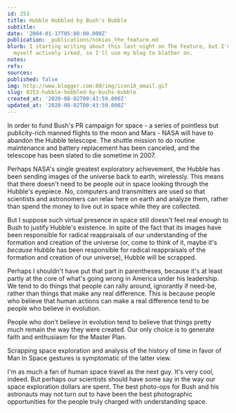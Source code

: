 ```yaml
---
id: 253
title: Hubble Hobbled by Bush's Bubble
subtitle: 
date: '2004-01-17T05:00:00.000Z'
publication: _publications/nokias_the_feature.md
blurb: I starting writing about this last night on The Feature, but I'm still finding
  myself actively irked, so I'll use my blog to blather on.
notes: 
refs: 
sources: 
published: false
img: http://www.blogger.com:80/img/icon18_email.gif
slug: 0253-hubble-hobbled-by-bushs-bubble
created_at: '2020-08-02T00:43:59.000Z'
updated_at: '2020-08-02T00:43:59.000Z'
---
```

In order to fund Bush's PR campaign for space - a series of pointless but publicity-rich manned flights to the moon and Mars - NASA will have to abandon the Hubble telescope. The shuttle mission to do routine maintenance and battery replacement has been canceled, and the telescope has been slated to die sometime in 2007.

Perhaps NASA's single greatest exploratory achievement, the Hubble has been sending images of the universe back to earth, wirelessly. This means that there doesn't need to be people out in space looking through the Hubble's eyepiece. No, computers and transmitters are used so that scientists and astronomers can relax here on earth and analyze them, rather than spend the money to live out in space while they are collected.

But I suppose such virtual presence in space still doesn't feel real enough to Bush to justify Hubble's existence. In spite of the fact that its images have been responsible for radical reappraisals of our understanding of the formation and creation of the universe (or, come to think of it, maybe it's *because* Hubble has been responsible for radical reappraisals of the formation and creation of our universe), Hubble will be scrapped.

Perhaps I shouldn't have put that part in parentheses, because it's at least partly at the core of what's going wrong in America under his leadership. We tend to do things that people can rally around, ignorantly if need-be, rather than things that make any real difference. This is because people who believe that human actions can make a real difference tend to be people who believe in evolution.

People who don't believe in evolution tend to believe that things pretty much remain the way they were created. Our only choice is to generate faith and enthusiasm for the Master Plan.

Scrapping space exploration and analysis of the history of time in favor of Man In Space gestures is symptomatic of the latter view.

I'm as much a fan of human space travel as the next guy. It's very cool, indeed. But perhaps our scientists should have some say in the way our space exploration dollars are spent. The best photo-ops for Bush and his astronauts may not turn out to have been the best photographic opportunities for the people truly charged with understanding space.
